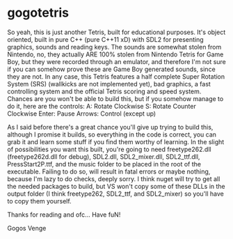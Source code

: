 # gogotetris
So yeah, this is just another Tetris, built for educational purposes. It's object oriented, built in pure C++ (pure C++11 xD) with SDL2 for presenting graphics, sounds and reading keys. The sounds are somewhat stolen from Nintendo, no, they actually ARE 100% stolen from Nintendo Tetris for Game Boy, but they were recorded through an emulator, and therefore I'm not sure if you can somehow prove these are Game Boy generated sounds, since they are not. In any case, this Tetris features a half complete Super Rotation System (SRS) (wallkicks are not implemented yet), bad graphics, a fast controlling system and the official Tetris scoring and speed system. Chances are you won't be able to build this, but if you somehow manage to do it, here are the controls:
A: Rotate Clockwise
S: Rotate Counter Clockwise
Enter: Pause
Arrows: Control (except up)

As I said before there's a great chance you'll give up trying to build this, although I promise it builds, so everything in the code is correct, you can grab it and learn some stuff if you find them worthy of learning. In the slight of possibilities you want this built, you're going to need freetype262.dll (freetype262d.dll for debug), SDL2.dll, SDL2_mixer.dll, SDL2_ttf.dll, PressStart2P.ttf, and the music folder to be placed in the root of the executable. Failing to do so, will result in fatal errors or maybe nothing, because I'm lazy to do checks, deeply sorry. I think nuget will try to get all the needed packages to build, but VS won't copy some of these DLLs in the output folder (I think freetype262, SDL2_ttf, and SDL2_mixer) so you'll have to copy them yourself.

Thanks for reading and ofc... Have fuN!

Gogos Venge

